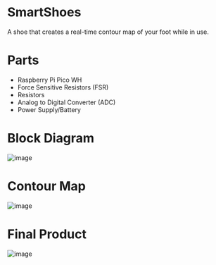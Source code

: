 # SmartShoes
A shoe that creates a real-time contour map of your foot while in use.
# Parts
- Raspberry Pi Pico WH
- Force Sensitive Resistors (FSR)
- Resistors
- Analog to Digital Converter (ADC)
- Power Supply/Battery
# Block Diagram
![image](https://github.com/user-attachments/assets/0ca6ac09-768a-49f8-91cb-22a665411ef7)

# Contour Map
![image](https://github.com/user-attachments/assets/71adf576-30a2-459b-bc0d-450514c48274)

# Final Product
![image](https://github.com/user-attachments/assets/7872fd8c-6fcd-46ac-9133-525e0ad6676b)





